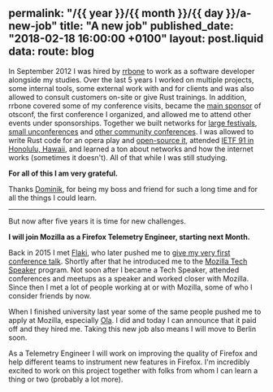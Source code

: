 permalink: "/{{ year }}/{{ month }}/{{ day }}/a-new-job"
title: "A new job"
published_date: "2018-02-18 16:00:00 +0100"
layout: post.liquid
data:
  route: blog
---

In September 2012 I was hired by [rrbone](https://www.rrbone.net/) to work as a software developer alongside my studies.
Over the last 5 years I worked on multiple projects, some internal tools, some external work with and for clients
and was also allowed to consult customers on-site or give Rust trainings.
In addition, rrbone covered some of my conference visits, became the [main sponsor](https://otsconf.com/#sponsors) of otsconf, the first conference I organized,
and allowed me to attend other events under sponsorships.
Together we built networks for [large festivals](http://juicybeats.net/de), [small unconferences](http://2014.railscamp.de/sponsors/) and [other community conferences](https://ruhrjs.de/).
I was allowed to write Rust code for an opera play and [open-source it](https://github.com/rrbone/midioscar),
attended [IETF 91 in Honolulu, Hawaii](https://www.instagram.com/p/vM70WwStE1/), and learned a ton about networks and how the internet works (sometimes it doesn't).
All of that while I was still studying.

**For all of this I am very grateful.**

Thanks [Dominik](https://twitter.com/dominikbay), for being my boss and friend for such a long time and for all the things I could learn.

---

But now after five years it is time for new challenges.

**I will join Mozilla as a Firefox Telemetry Engineer, starting next Month.**

Back in 2015 I met [Flaki](https://twitter.com/slsoftworks),
who later pushed me to [give my very first conference talk](https://www.youtube.com/watch?v=L9sTIi7wFPo).
Shortly after that he introduced me to the [Mozilla Tech Speaker](https://wiki.mozilla.org/TechSpeakers) program.
Not soon after I became a Tech Speaker, attended conferences and meetups as a speaker and worked closer with Mozilla.
Since then I met a lot of people working at or with Mozilla, some of who I consider friends by now.

When I finished university last year some of the same people pushed me to apply at Mozilla,
especially [Ola](https://twitter.com/misprintedtype).
I did and today I can announce that it paid off and they hired me.
Taking this new job also means I will move to Berlin soon.

As a Telemetry Engineer I will work on improving the quality of Firefox and help different teams to instrument new features in Firefox.
I'm incredibly excited to work on this project together with folks from whom I can learn a thing or two (probably a lot more).
